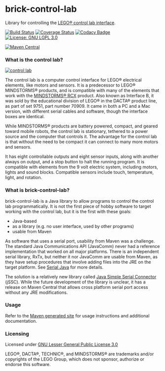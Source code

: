 # brick-control-lab

Library for controlling the [LEGO® control lab interface][1].

[![Build Status][2]][3]
[![Coverage Status][7]][8]
[![Codacy Badge][5]][6]
[![License: GNU LGPL 3.0][4]](https://www.gnu.org/licenses/lgpl-3.0.en.html)

[![Maven Central][16]][17]

### What is the control lab?

[![control lab][9]][10]

The control lab is a computer control interface for LEGO® electrical elements, like motors and sensors. It
is a predecessor to LEGO® MINDSTORMS® products, and is compatible with many of the elements that work with
the [MINDSTORMS® RCX][11] product. Also known as Interface&#160;B, it was sold by the educational division of LEGO®
in the DACTA® product line, as part of set 9751, part number 70909. It came in both a PC and a Mac version,
with different serial cables and software, though the interface boxes are identical.

While MINDSTORMS® products are battery powered, compact, and geared toward mobile robots, the control lab is
stationary, tethered to a power source and the computer that controls it. The advantage for the control lab
is that without the need to be compact it can connect to many more motors and sensors.

It has eight controllable outputs and eight sensor inputs, along with another always on output, and a stop
button to halt the running program. It is compatible with elements from the 9 volt electric system,
including motors, lights and sound blocks. Compatible sensors include touch, temperature, light, and rotation.

### What is brick-control-lab?

brick-control-lab is a Java library to allow programs to control the control lab programmatically. It is not the first
piece of hobby software to target working with the control lab, but it is the first with these goals:
* Java-based
* as a library (e.g. no user interface, used by other programs)
* usable from Maven

As software that uses a serial port, usability from Maven was a challenge. The standard Java Communications API
(JavaComm) never had a reference implementation that worked on all major platforms. There is an independent serial
library, RxTx, but neither it nor JavaComm are usable from Maven, as they have setup procedures that involve adding
files into the JRE on the target platform. See [Serial Java][14] for more details.

The solution is a relatively new library called [Java Simple Serial Connector][15] (jSSC). While the future development
of the library is unclear, it has a release on Maven Central that allows cross platform serial port access without any
JRE modifications.

### Usage

Refer to the [Maven generated site](https://chabala.github.io/brick-control-lab/usage.html) for usage
instructions and additional documentation.

### Licensing
Licensed under [GNU Lesser General Public License 3.0](https://www.gnu.org/licenses/lgpl-3.0.en.html)

[1]: http://www.peeron.com/inv/sets/9751-1
[2]: https://github.com/chabala/brick-control-lab/actions/workflows/build.yml/badge.svg?branch=master
[3]: https://github.com/chabala/brick-control-lab/actions/workflows/build.yml
[4]: https://img.shields.io/badge/license-GNU_LGPL_3.0-brightgreen.svg
[5]: https://app.codacy.com/project/badge/Grade/1635550c03fb4874889f145d3d9bd237?branch=master
[6]: https://app.codacy.com/gh/chabala/brick-control-lab/dashboard
[7]: https://coveralls.io/repos/github/chabala/brick-control-lab/badge.svg?branch=master
[8]: https://coveralls.io/github/chabala/brick-control-lab?branch=master
[9]: https://www.bricklink.com/SL/9751-1.jpg
[10]: https://www.bricklink.com/catalogItemPic.asp?S=9751-1
[11]: https://en.wikipedia.org/wiki/Lego_Mindstorms#RCX
[14]: https://en.wikibooks.org/wiki/Serial_Programming/Serial_Java
[15]: https://github.com/scream3r/java-simple-serial-connector
[16]: https://maven-badges.herokuapp.com/maven-central/org.chabala.brick/brick-control-lab/badge.svg
[17]: https://maven-badges.herokuapp.com/maven-central/org.chabala.brick/brick-control-lab

<!---
Potential replacements for maven-badges.herokuapp.com
[16]: https://img.shields.io/maven-central/v/org.chabala.brick/brick-control-lab.svg
[17]: https://mvnrepository.com/artifact/org.chabala.brick/brick-control-lab
-->

LEGO®, DACTA®, TECHNIC®, and MINDSTORMS® are trademarks and/or copyrights of the LEGO Group,
which does not sponsor, authorize or endorse this software.
